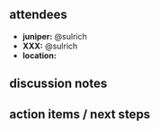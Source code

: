 ## attendees

* **juniper:**  @sulrich
* **XXX:**  @sulrich
* **location:** 

## discussion notes


## action items / next steps

